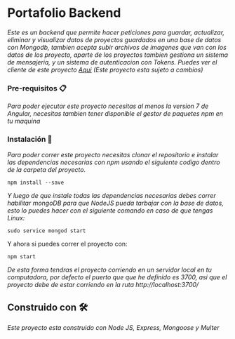 # Portafolio Backend

_Este es un backend que permite hacer peticiones para guardar, actualizar, eliminar y visualizar datos de proyectos guardados en una base de datos con Mongodb, tambien acepta subir archivos de imagenes que van con los datos de los proyecto, aparte de los proyectos tambien gestiona un sistema de mensajeria, y un sistema de autenticacion con Tokens. Puedes ver el cliente de este proyecto [Aqui](https://github.com/Franklingp/portafolioAngular) (Este proyecto esta sujeto a cambios)_

### Pre-requisitos 📋

_Para poder ejecutar este proyecto necesitas al menos la version 7 de Angular, necesitas tambien tener disponible el gestor de paquetes npm en tu maquina_

### Instalación 🔧

_Para poder correr este proyecto necesitas clonar el repositorio e instalar las dependencias necesarias con npm usando el siguiente codigo dentro de la carpeta del proyecto._

```
npm install --save
```

_Y luego de que instale todas las dependencias necesarias debes correr habilitar mongoDB para que NodeJS pueda tarbajar con la base de datos, esto lo puedes hacer con el siguiente comando en caso de que tengas Linux:_

```
sudo service mongod start
```

Y ahora si puedes correr el proyecto con:

```
npm start
```

_De esta forma tendras el proyecto corriendo en un servidor local en tu computadora, por defecto el puerto que que he definido es 3700, asi que el proyecto debe de estar corriendo en la ruta http://localhost:3700/_

## Construido con 🛠️

_Este proyecto esta construido con Node JS, Express, Mongoose y Multer_